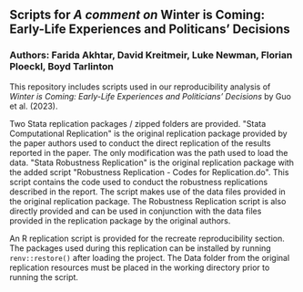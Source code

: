 ## Scripts for *A comment on* Winter is Coming: Early-Life Experiences and Politicans’ Decisions

### Authors: Farida Akhtar, David Kreitmeir, Luke Newman, Florian Ploeckl, Boyd Tarlinton

This repository includes scripts used in our reproducibility analysis of *Winter 
is Coming: Early-Life Experiences and Politicians’ Decisions* by Guo et al. 
(2023).

Two Stata replication packages / zipped folders are provided.
"Stata Computational Replication" is the original replication package provided by the paper authors used to conduct the direct replication of the results reported in the paper. The only modification was the path used to load the data. 
"Stata Robustness Replication" is the original replication package with the added script "Robustness Replication - Codes for Replication.do". This script contains the code used to conduct the robustness replications described in the report. The script makes use of the data files provided in the original replication package. 
The Robustness Replication script is also directly provided and can be used in conjunction with the data files provided in the replication package by the original authors.

An R replication script is provided for the recreate reproducibility section.
The packages used during this replication can be installed by running 
`renv::restore()` after loading the project. The Data folder from the original 
replication resources must be placed in the working directory prior to running 
the script.
